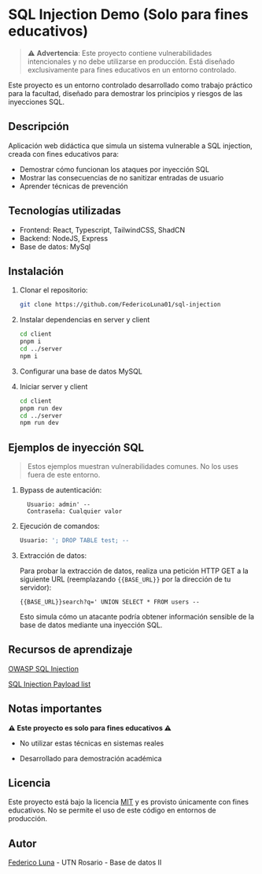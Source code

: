 # SQL Injection Demo (Solo para fines educativos)

> ⚠️ **Advertencia**: Este proyecto contiene vulnerabilidades intencionales y no debe utilizarse en producción. Está diseñado exclusivamente para fines educativos en un entorno controlado.

Este proyecto es un entorno controlado desarrollado como trabajo práctico para la facultad, diseñado para demostrar los principios y riesgos de las inyecciones SQL.

## Descripción

Aplicación web didáctica que simula un sistema vulnerable a SQL injection, creada con fines educativos para:

- Demostrar cómo funcionan los ataques por inyección SQL
- Mostrar las consecuencias de no sanitizar entradas de usuario
- Aprender técnicas de prevención

## Tecnologías utilizadas

- Frontend: React, Typescript, TailwindCSS, ShadCN
- Backend: NodeJS, Express
- Base de datos: MySql

## Instalación

1. Clonar el repositorio:

   ```bash
   git clone https://github.com/FedericoLuna01/sql-injection
   ```

2. Instalar dependencias en server y client

   ```bash
   cd client
   pnpm i
   cd ../server
   npm i
   ```

3. Configurar una base de datos MySQL

4. Iniciar server y client

   ```bash
   cd client
   pnpm run dev
   cd ../server
   npm run dev
   ```

## Ejemplos de inyección SQL

> Estos ejemplos muestran vulnerabilidades comunes. No los uses fuera de este entorno.

1. Bypass de autenticación:

   ```
     Usuario: admin' --
     Contraseña: Cualquier valor
   ```

2. Ejecución de comandos:

   ```bash
   Usuario: '; DROP TABLE test; --
   ```

3. Extracción de datos:

   Para probar la extracción de datos, realiza una petición HTTP GET a la siguiente URL (reemplazando `{{BASE_URL}}` por la dirección de tu servidor):

   ```
   {{BASE_URL}}search?q=' UNION SELECT * FROM users --
   ```

   Esto simula cómo un atacante podría obtener información sensible de la base de datos mediante una inyección SQL.

## Recursos de aprendizaje

[OWASP SQL Injection](https://owasp.org/www-community/attacks/SQL_Injection)

[SQL Injection Payload list](https://github.com/payloadbox/sql-injection-payload-list)

## Notas importantes

**⚠️ Este proyecto es solo para fines educativos ⚠️**

- No utilizar estas técnicas en sistemas reales

- Desarrollado para demostración académica

## Licencia

Este proyecto está bajo la licencia [MIT](LICENSE) y es provisto únicamente con fines educativos. No se permite el uso de este código en entornos de producción.

## Autor

[Federico Luna](https://github.com/federicoluna01) - UTN Rosario - Base de datos II
